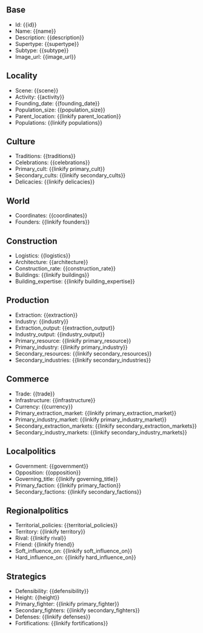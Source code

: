 ## Base
- <span class="text-field" data-tooltip="Text">Id</span>: {{id}}
- <span class="text-field" data-tooltip="Text">Name</span>: {{name}}
- <span class="text-field" data-tooltip="Text">Description</span>: {{description}}
- <span class="text-field" data-tooltip="Text">Supertype</span>: {{supertype}}
- <span class="text-field" data-tooltip="Text">Subtype</span>: {{subtype}}
- <span class="text-field" data-tooltip="Text">Image_url</span>: {{image_url}}

## Locality
- <span class="text-field" data-tooltip="Text">Scene</span>: {{scene}}
- <span class="text-field" data-tooltip="Text">Activity</span>: {{activity}}
- <span class="number-field" data-tooltip="Number">Founding_date</span>: {{founding_date}}
- <span class="number-field" data-tooltip="Number">Population_size</span>: {{population_size}}
- <span class="link-field" data-tooltip="Single Location">Parent_location</span>: {{linkify parent_location}}
- <span class="multi-link-field" data-tooltip="Multi Collective">Populations</span>: {{linkify populations}}

## Culture
- <span class="text-field" data-tooltip="Text">Traditions</span>: {{traditions}}
- <span class="text-field" data-tooltip="Text">Celebrations</span>: {{celebrations}}
- <span class="link-field" data-tooltip="Single Construct">Primary_cult</span>: {{linkify primary_cult}}
- <span class="multi-link-field" data-tooltip="Multi Construct">Secondary_cults</span>: {{linkify secondary_cults}}
- <span class="multi-link-field" data-tooltip="Multi Species">Delicacies</span>: {{linkify delicacies}}

## World
- <span class="text-field" data-tooltip="Text">Coordinates</span>: {{coordinates}}
- <span class="multi-link-field" data-tooltip="Multi Character">Founders</span>: {{linkify founders}}

## Construction
- <span class="text-field" data-tooltip="Text">Logistics</span>: {{logistics}}
- <span class="text-field" data-tooltip="Text">Architecture</span>: {{architecture}}
- <span class="number-field" data-tooltip="Number">Construction_rate</span>: {{construction_rate}}
- <span class="multi-link-field" data-tooltip="Multi Location">Buildings</span>: {{linkify buildings}}
- <span class="multi-link-field" data-tooltip="Multi Construct">Building_expertise</span>: {{linkify building_expertise}}

## Production
- <span class="text-field" data-tooltip="Text">Extraction</span>: {{extraction}}
- <span class="text-field" data-tooltip="Text">Industry</span>: {{industry}}
- <span class="number-field" data-tooltip="Number">Extraction_output</span>: {{extraction_output}}
- <span class="number-field" data-tooltip="Number">Industry_output</span>: {{industry_output}}
- <span class="link-field" data-tooltip="Single Construct">Primary_resource</span>: {{linkify primary_resource}}
- <span class="link-field" data-tooltip="Single Construct">Primary_industry</span>: {{linkify primary_industry}}
- <span class="multi-link-field" data-tooltip="Multi Construct">Secondary_resources</span>: {{linkify secondary_resources}}
- <span class="multi-link-field" data-tooltip="Multi Construct">Secondary_industries</span>: {{linkify secondary_industries}}

## Commerce
- <span class="text-field" data-tooltip="Text">Trade</span>: {{trade}}
- <span class="text-field" data-tooltip="Text">Infrastructure</span>: {{infrastructure}}
- <span class="text-field" data-tooltip="Text">Currency</span>: {{currency}}
- <span class="link-field" data-tooltip="Single Location">Primary_extraction_market</span>: {{linkify primary_extraction_market}}
- <span class="link-field" data-tooltip="Single Location">Primary_industry_market</span>: {{linkify primary_industry_market}}
- <span class="multi-link-field" data-tooltip="Multi Location">Secondary_extraction_markets</span>: {{linkify secondary_extraction_markets}}
- <span class="multi-link-field" data-tooltip="Multi Location">Secondary_industry_markets</span>: {{linkify secondary_industry_markets}}

## Localpolitics
- <span class="text-field" data-tooltip="Text">Government</span>: {{government}}
- <span class="text-field" data-tooltip="Text">Opposition</span>: {{opposition}}
- <span class="link-field" data-tooltip="Single Title">Governing_title</span>: {{linkify governing_title}}
- <span class="link-field" data-tooltip="Single Institution">Primary_faction</span>: {{linkify primary_faction}}
- <span class="multi-link-field" data-tooltip="Multi Institution">Secondary_factions</span>: {{linkify secondary_factions}}

## Regionalpolitics
- <span class="text-field" data-tooltip="Text">Territorial_policies</span>: {{territorial_policies}}
- <span class="link-field" data-tooltip="Single Territory">Territory</span>: {{linkify territory}}
- <span class="link-field" data-tooltip="Single Location">Rival</span>: {{linkify rival}}
- <span class="link-field" data-tooltip="Single Location">Friend</span>: {{linkify friend}}
- <span class="multi-link-field" data-tooltip="Multi Location">Soft_influence_on</span>: {{linkify soft_influence_on}}
- <span class="multi-link-field" data-tooltip="Multi Location">Hard_influence_on</span>: {{linkify hard_influence_on}}

## Strategics
- <span class="text-field" data-tooltip="Text">Defensibility</span>: {{defensibility}}
- <span class="number-field" data-tooltip="Number">Height</span>: {{height}}
- <span class="link-field" data-tooltip="Single Institution">Primary_fighter</span>: {{linkify primary_fighter}}
- <span class="multi-link-field" data-tooltip="Multi Institution">Secondary_fighters</span>: {{linkify secondary_fighters}}
- <span class="multi-link-field" data-tooltip="Multi Location">Defenses</span>: {{linkify defenses}}
- <span class="multi-link-field" data-tooltip="Multi Object">Fortifications</span>: {{linkify fortifications}}
